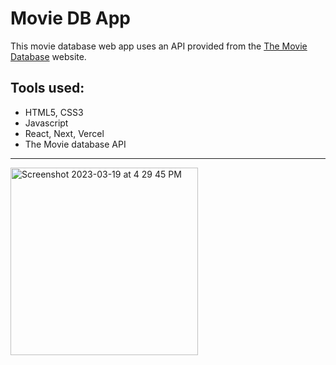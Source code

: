 <h1>Movie DB App</h1>

<!-- Try it 👉 <a href="https://quiz-app-29f85.web.app/"> here</a> -->

<p>This movie database web app uses an API provided from the <a href="https://www.themoviedb.org/">The Movie Database</a> website.
</p>
<h2>Tools used:</h2>
<ul>
  <li>HTML5, CSS3</li>
  <li>Javascript</li>
  <li>React, Next, Vercel</li>
  <li>The Movie database  API</li>
  </ul>

  <hr margin-bottom="40px" />
<img height="300px" alt="Screenshot 2023-03-19 at 4 29 45 PM" src="https://user-images.githubusercontent.com/98196156/226163163-48309ea3-a83e-45c9-983d-8087bc28e2b0.png">
